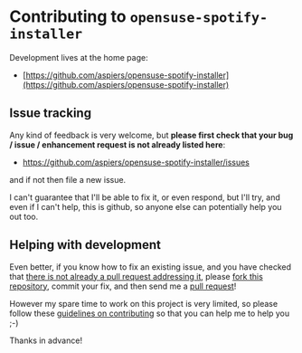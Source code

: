 # Contributing to `opensuse-spotify-installer`

Development lives at the home page:

* [https://github.com/aspiers/opensuse-spotify-installer](https://github.com/aspiers/opensuse-spotify-installer)

## Issue tracking

Any kind of feedback is very welcome, but **please first check that your bug
/ issue / enhancement request is not already listed here**:

*   https://github.com/aspiers/opensuse-spotify-installer/issues

and if not then file a new issue.

I can't guarantee that I'll be able to fix it, or even respond,
but I'll try, and even if I can't help, this is github, so anyone else
can potentially help you out too.

## Helping with development

Even better, if you know how to fix an existing issue, and you have
checked that
[there is not already a pull request addressing it](https://github.com/aspiers/opensuse-spotify-installer/pulls),
please
[fork this repository](https://github.com/aspiers/opensuse-spotify-installer/fork),
commit your fix, and then send me a
[pull request](https://help.github.com/articles/using-pull-requests)!

However my spare time to work on this project is very limited, so
please follow these
[guidelines on contributing](http://blog.adamspiers.org/2012/11/10/7-principles-for-contributing-patches-to-software-projects/) so that you can help me to help you ;-)

Thanks in advance!
